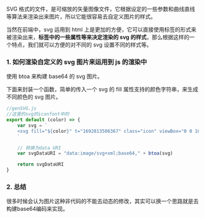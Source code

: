 SVG 格式的文件，是可缩放的矢量图像文件，它根据设定的一些参数和曲线直线等算法来渲染出来图片，所以它能很容易去自定义图片的样式。

当然在前端中，svg 运用到 html 上是更加的方便，它可以直接使用标签的形式来被渲染出来，**标签中的一些属性等来决定渲染的 svg 的样式**，那么根据这样的一个特点，我们就可以方便的对不同的 svg 设置不同的样式等。

### 1. 如何渲染自定义的 svg 图片来运用到 js 的渲染中

使用 btoa 来构建 base64 的 svg 图片。

下面来封装一个函数，简单的传入一个 svg 的 fill 属性支持的颜色字符串，来生成不同颜色的 svg 图片。

```js
//genSVG.js
//这里的svg的iconfont中的
export default (color) => {
    var svg = `
    <svg fill="${color}" t="1692813506367" class="icon" viewBox="0 0 1064 1024" version="1.1" xmlns="http://www.w3.org/2000/svg" p-id="1440" width="200" height="200"><path d="M512 0c282.781538 0 512 229.218462 512 512S794.781538 1024 512 1024s-512-229.218462-512-512S229.218462 0 512 0z"  p-id="1441"></path></svg>
    `

    // 转换为data URI
    var svgDataURI = "data:image/svg+xml;base64," + btoa(svg)

    return svgDataURI
}
```

### 2. 总结
很多时候会认为图片这种非代码的不能去动态的修改，其实可以换一个思路就是去构建base64编码来实现。